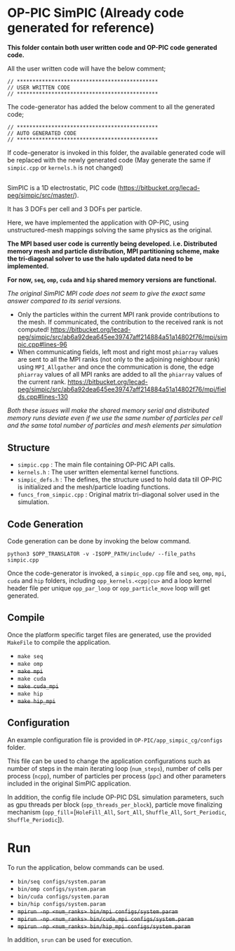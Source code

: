 # OP-PIC SimPIC (Already code generated for reference)

**This folder contain both user written code and OP-PIC code generated code.**

All the user written code will have the below comment;

`// *********************************************`<br>
`// USER WRITTEN CODE                            `<br>
`// *********************************************`

The code-generator has added the below comment to all the generated code; 

`// *********************************************`<br>
`// AUTO GENERATED CODE                          `<br>
`// *********************************************`

If code-generator is invoked in this folder, the available generated code will be replaced with the newly generated code (May generate the same if `simpic.cpp` or `kernels.h` is not changed)

##
SimPIC is a 1D electrostatic, PIC code (https://bitbucket.org/lecad-peg/simpic/src/master/).

It has 3 DOFs per cell and 3 DOFs per particle.

Here, we have implemented the application with OP-PIC, using unstructured-mesh mappings solving the same physics as the original.

**The MPI based user code is currently being developed. i.e. Distributed memory mesh and particle distribution, MPI partitioning scheme, make the tri-diagonal solver to use the halo updated data need to be implemented.**

**For now, `seq`, `omp`, `cuda` and `hip` shared memory versions are functional.**

*The original SimPIC MPI code does not seem to give the exact same answer compared to its serial versions.*

* Only the particles within the current MPI rank provide contributions to the mesh. If communicated, the contribution to the received rank is not computed!
https://bitbucket.org/lecad-peg/simpic/src/ab6a92dea645ee39747aff214884a51a14802f76/mpi/simpic.cpp#lines-96
* When communicating fields, left most and right most `phiarray` values are sent to all the MPI ranks (not only to the adjoining neighbour rank) using `MPI_Allgather` and once the communication is done, the edge `phiarray` values of all MPI ranks are added to all the `phiarray` values of the current rank.
https://bitbucket.org/lecad-peg/simpic/src/ab6a92dea645ee39747aff214884a51a14802f76/mpi/fields.cpp#lines-130

*Both these issues will make the shared memory serial and distributed memory runs deviate even if we use the same number of particles per cell and the same total number of particles and mesh elements per simulation*

## Structure
 * `simpic.cpp` : The main file containing OP-PIC API calls. 
 * `kernels.h` : The user written elemental kernel functions.
 * `simpic_defs.h` : The defines, the structure used to hold data till OP-PIC is initialized and the mesh/particle loading functions.
 * `funcs_from_simpic.cpp` : Original matrix tri-diagonal solver used in the simulation.

## Code Generation
Code generation can be done by invoking the below command.

`python3 $OPP_TRANSLATOR -v -I$OPP_PATH/include/ --file_paths simpic.cpp`

Once the code-generator is invoked, a `simpic_opp.cpp` file and `seq`, `omp`, `mpi`, `cuda` and `hip` folders, including `opp_kernels.<cpp|cu>` and a loop kernel header file per unique `opp_par_loop` or `opp_particle_move` loop will get generated.

## Compile
Once the platform specific target files are generated, use the provided `MakeFile` to compile the application.
 * `make seq`
 * `make omp`
 * ~~`make mpi`~~
 * `make cuda`
 * ~~`make cuda_mpi`~~
 * `make hip`
 * ~~`make hip_mpi`~~

## Configuration
An example configuration file is provided in `OP-PIC/app_simpic_cg/configs` folder.

This file can be used to change the application configurations such as number of steps in the main iterating loop (`num_steps`), number of cells per process (`ncpp`), number of particles per process (`ppc`) and other parameters included in the original SimPIC application. 

In addition, the config file include OP-PIC DSL simulation parameters, such as gpu threads per block (`opp_threads_per_block`), particle move finalizing mechanism (`opp_fill`=[`HoleFill_All`, `Sort_All`, `Shuffle_All`, `Sort_Periodic`, `Shuffle_Periodic`]).

# Run
To run the application, below commands can be used.
 * `bin/seq configs/system.param`
 * `bin/omp configs/system.param`
 * `bin/cuda configs/system.param`
 * `bin/hip configs/system.param`
 * ~~`mpirun -np <num_ranks> bin/mpi configs/system.param`~~
 * ~~`mpirun -np <num_ranks> bin/cuda_mpi configs/system.param`~~
 * ~~`mpirun -np <num_ranks> bin/hip_mpi configs/system.param`~~

In addition, `srun` can be used for execution.